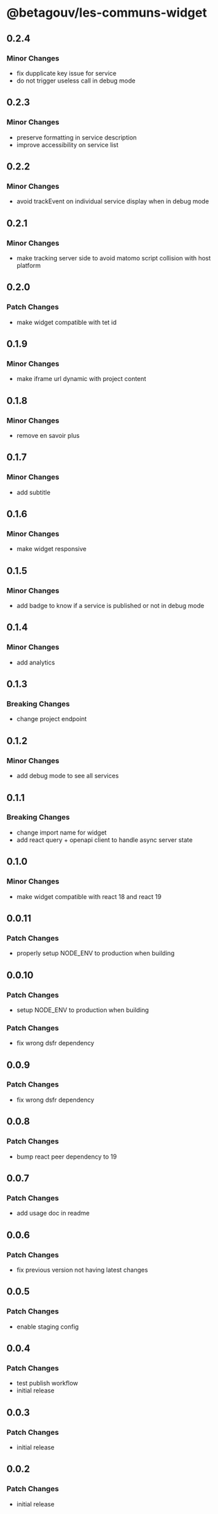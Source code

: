 # @betagouv/les-communs-widget

## 0.2.4

### Minor Changes

- fix dupplicate key issue for service
- do not trigger useless call in debug mode

## 0.2.3

### Minor Changes

- preserve formatting in service description
- improve accessibility on service list

## 0.2.2

### Minor Changes

- avoid trackEvent on individual service display when in debug mode

## 0.2.1

### Minor Changes

- make tracking server side to avoid matomo script collision with host platform

## 0.2.0

### Patch Changes

- make widget compatible with tet id

## 0.1.9

### Minor Changes

- make iframe url dynamic with project content

## 0.1.8

### Minor Changes

- remove en savoir plus

## 0.1.7

### Minor Changes

- add subtitle

## 0.1.6

### Minor Changes

- make widget responsive

## 0.1.5

### Minor Changes

- add badge to know if a service is published or not in debug mode

## 0.1.4

### Minor Changes

- add analytics

## 0.1.3

### Breaking Changes

- change project endpoint

## 0.1.2

### Minor Changes

- add debug mode to see all services

## 0.1.1

### Breaking Changes

- change import name for widget
- add react query + openapi client to handle async server state

## 0.1.0

### Minor Changes

- make widget compatible with react 18 and react 19

## 0.0.11

### Patch Changes

- properly setup NODE_ENV to production when building

## 0.0.10

### Patch Changes

- setup NODE_ENV to production when building

### Patch Changes

- fix wrong dsfr dependency

## 0.0.9

### Patch Changes

- fix wrong dsfr dependency

## 0.0.8

### Patch Changes

- bump react peer dependency to 19

## 0.0.7

### Patch Changes

- add usage doc in readme

## 0.0.6

### Patch Changes

- fix previous version not having latest changes

## 0.0.5

### Patch Changes

- enable staging config

## 0.0.4

### Patch Changes

- test publish workflow
- initial release

## 0.0.3

### Patch Changes

- initial release

## 0.0.2

### Patch Changes

- initial release

